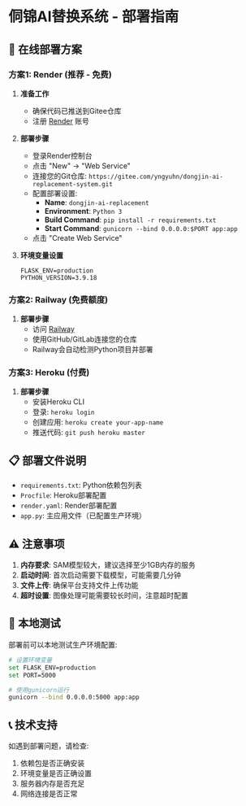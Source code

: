# 侗锦AI替换系统 - 部署指南

## 🚀 在线部署方案

### 方案1: Render (推荐 - 免费)

1. **准备工作**
   - 确保代码已推送到Gitee仓库
   - 注册 [Render](https://render.com) 账号

2. **部署步骤**
   - 登录Render控制台
   - 点击 "New" → "Web Service"
   - 连接您的Git仓库: `https://gitee.com/yngyuhn/dongjin-ai-replacement-system.git`
   - 配置部署设置:
     - **Name**: `dongjin-ai-replacement`
     - **Environment**: `Python 3`
     - **Build Command**: `pip install -r requirements.txt`
     - **Start Command**: `gunicorn --bind 0.0.0.0:$PORT app:app`
   - 点击 "Create Web Service"

3. **环境变量设置**
   ```
   FLASK_ENV=production
   PYTHON_VERSION=3.9.18
   ```

### 方案2: Railway (免费额度)

1. **部署步骤**
   - 访问 [Railway](https://railway.app)
   - 使用GitHub/GitLab连接您的仓库
   - Railway会自动检测Python项目并部署

### 方案3: Heroku (付费)

1. **部署步骤**
   - 安装Heroku CLI
   - 登录: `heroku login`
   - 创建应用: `heroku create your-app-name`
   - 推送代码: `git push heroku master`

## 📋 部署文件说明

- `requirements.txt`: Python依赖包列表
- `Procfile`: Heroku部署配置
- `render.yaml`: Render部署配置
- `app.py`: 主应用文件（已配置生产环境）

## ⚠️ 注意事项

1. **内存要求**: SAM模型较大，建议选择至少1GB内存的服务
2. **启动时间**: 首次启动需要下载模型，可能需要几分钟
3. **文件上传**: 确保平台支持文件上传功能
4. **超时设置**: 图像处理可能需要较长时间，注意超时配置

## 🔧 本地测试

部署前可以本地测试生产环境配置:

```bash
# 设置环境变量
set FLASK_ENV=production
set PORT=5000

# 使用gunicorn运行
gunicorn --bind 0.0.0.0:5000 app:app
```

## 📞 技术支持

如遇到部署问题，请检查:
1. 依赖包是否正确安装
2. 环境变量是否正确设置
3. 服务器内存是否充足
4. 网络连接是否正常